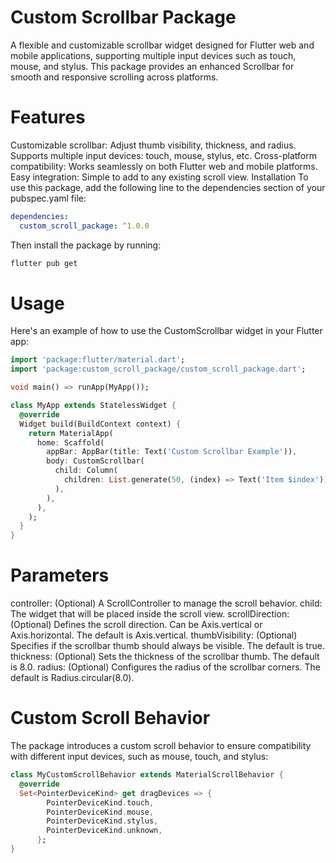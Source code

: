 # Custom Scrollbar Package
A flexible and customizable scrollbar widget designed for Flutter web and mobile applications, supporting multiple input devices such as touch, mouse, and stylus. This package provides an enhanced Scrollbar for smooth and responsive scrolling across platforms.

# Features
Customizable scrollbar: Adjust thumb visibility, thickness, and radius.
Supports multiple input devices: touch, mouse, stylus, etc.
Cross-platform compatibility: Works seamlessly on both Flutter web and mobile platforms.
Easy integration: Simple to add to any existing scroll view.
Installation
To use this package, add the following line to the dependencies section of your pubspec.yaml file:

```yaml
dependencies:
  custom_scroll_package: ^1.0.0
```
Then install the package by running:
```bash
flutter pub get
```

# Usage
Here's an example of how to use the CustomScrollbar widget in your Flutter app:
```dart
import 'package:flutter/material.dart';
import 'package:custom_scroll_package/custom_scroll_package.dart';

void main() => runApp(MyApp());

class MyApp extends StatelessWidget {
  @override
  Widget build(BuildContext context) {
    return MaterialApp(
      home: Scaffold(
        appBar: AppBar(title: Text('Custom Scrollbar Example')),
        body: CustomScrollbar(
          child: Column(
            children: List.generate(50, (index) => Text('Item $index')),
          ),
        ),
      ),
    );
  }
}
```
# Parameters
controller: (Optional) A ScrollController to manage the scroll behavior.
child: The widget that will be placed inside the scroll view.
scrollDirection: (Optional) Defines the scroll direction. Can be Axis.vertical or Axis.horizontal. The default is Axis.vertical.
thumbVisibility: (Optional) Specifies if the scrollbar thumb should always be visible. The default is true.
thickness: (Optional) Sets the thickness of the scrollbar thumb. The default is 8.0.
radius: (Optional) Configures the radius of the scrollbar corners. The default is Radius.circular(8.0).

# Custom Scroll Behavior
The package introduces a custom scroll behavior to ensure compatibility with different input devices, such as mouse, touch, and stylus:
```dart
class MyCustomScrollBehavior extends MaterialScrollBehavior {
  @override
  Set<PointerDeviceKind> get dragDevices => {
        PointerDeviceKind.touch,
        PointerDeviceKind.mouse,
        PointerDeviceKind.stylus,
        PointerDeviceKind.unknown,
      };
}
```

